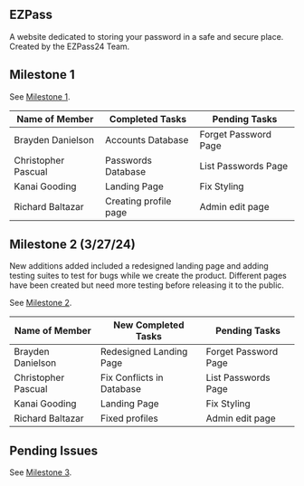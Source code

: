 ## EZPass
A website dedicated to storing your password in a safe and secure place. Created by the EZPass24 Team.

## Milestone 1

See [Milestone 1](https://github.com/orgs/ezpass24/projects/1).

| Name of Member | Completed Tasks | Pending Tasks |
| ----- | ----- | ----- |
| Brayden Danielson | Accounts Database | Forget Password Page |
| Christopher Pascual | Passwords Database | List Passwords Page |
| Kanai Gooding | Landing Page | Fix Styling |
| Richard Baltazar | Creating profile page | Admin edit page |

## Milestone 2 (3/27/24)

New additions added included a redesigned landing page and adding testing suites to test for bugs while we create the product. Different pages have been created but need more testing before releasing it to the public.

See [Milestone 2](https://github.com/orgs/ezpass24/projects/2).

| Name of Member | New Completed Tasks | Pending Tasks |
| ----- | ----- | ----- |
| Brayden Danielson | Redesigned Landing Page | Forget Password Page |
| Christopher Pascual | Fix Conflicts in Database | List Passwords Page |
| Kanai Gooding | Landing Page | Fix Styling |
| Richard Baltazar | Fixed profiles | Admin edit page |

## Pending Issues

See [Milestone 3](https://github.com/orgs/ezpass24/projects/4).
